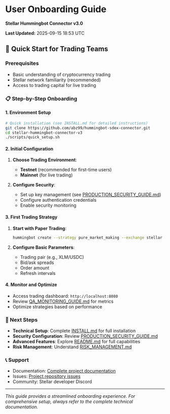 # User Onboarding Guide
**Stellar Hummingbot Connector v3.0**

**Last Updated:** 2025-09-15 18:53 UTC

## 🎯 Quick Start for Trading Teams

### Prerequisites
- Basic understanding of cryptocurrency trading
- Stellar network familiarity (recommended)
- Access to trading capital for live trading

### 📋 Step-by-Step Onboarding

#### 1. **Environment Setup**
```bash
# Quick installation (see INSTALL.md for detailed instructions)
git clone https://github.com/abz99/hummingbot-sdex-connector.git
cd stellar-hummingbot-connector-v3
./scripts/quick_setup.sh
```

#### 2. **Initial Configuration**
1. **Choose Trading Environment**:
   - **Testnet** (recommended for first-time users)
   - **Mainnet** (for live trading)

2. **Configure Security**:
   - Set up key management (see [PRODUCTION_SECURITY_GUIDE.md](./PRODUCTION_SECURITY_GUIDE.md))
   - Configure authentication credentials
   - Enable security monitoring

#### 3. **First Trading Strategy**
1. **Start with Paper Trading**:
   ```bash
   hummingbot create --strategy pure_market_making --exchange stellar --testnet
   ```

2. **Configure Basic Parameters**:
   - Trading pair (e.g., XLM/USDC)
   - Bid/ask spreads
   - Order amount
   - Refresh intervals

#### 4. **Monitor and Optimize**
- Access trading dashboard: `http://localhost:8080`
- Review [QA_MONITORING_GUIDE.md](./QA_MONITORING_GUIDE.md) for metrics
- Optimize strategies based on performance

### 🔗 Next Steps
- **Technical Setup**: Complete [INSTALL.md](../INSTALL.md) for full installation
- **Security Configuration**: Review [PRODUCTION_SECURITY_GUIDE.md](./PRODUCTION_SECURITY_GUIDE.md)
- **Advanced Features**: Explore [README.md](../README.md) for full capabilities
- **Risk Management**: Understand [RISK_MANAGEMENT.md](./RISK_MANAGEMENT.md)

### 📞 Support
- Documentation: [Complete project documentation](../README.md)
- Issues: [Project repository issues](https://github.com/abz99/hummingbot-sdex-connector/issues)
- Community: Stellar developer Discord

---
*This guide provides a streamlined onboarding experience. For comprehensive setup, always refer to the complete technical documentation.*